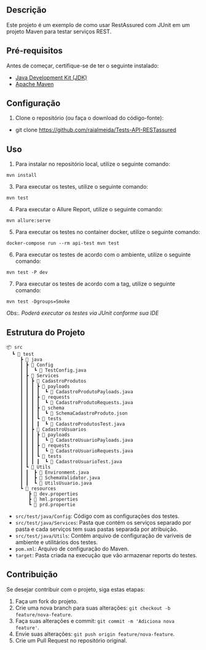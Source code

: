 ## Descrição

Este projeto é um exemplo de como usar RestAssured com JUnit em um projeto Maven para testar serviços REST.

## Pré-requisitos

Antes de começar, certifique-se de ter o seguinte instalado:

- [Java Development Kit (JDK)](https://www.oracle.com/br/java/technologies/downloads/)
- [Apache Maven](https://maven.apache.org/download.cgi)

## Configuração

1. Clone o repositório (ou faça o download do código-fonte):

  - git clone  https://github.com/raialmeida/Tests-API-RESTassured

## Uso


1. Para instalar no repositório local, utilize o seguinte comando:

```
mvn install
```
3. Para executar os testes, utilize o seguinte comando:

```
mvn test
```

4. Para executar o Allure Report, utilize o seguinte comando:

```
mvn allure:serve
```

5. Para executar os testes no container docker, utilize o seguinte comando:

```
docker-compose run --rm api-test mvn test
```
6. Para executar os testes de acordo com o ambiente, utilize o seguinte comando:

```
mvn test -P dev
```
7. Para executar os testes de acordo com a tag, utilize o seguinte comando:

```
mvn test -Dgroups=Smoke
```

_Obs:. Poderá executar os testes via JUnit conforme sua IDE_
## Estrutura do Projeto

    📦 src
      ┗ 📂 test
         ┣ 📂 java
         ┃ ┣ 📂 Config
         ┃ ┃  ┗ 📜 TestConfig.java
         ┃ ┣ 📂 Services
         ┃ ┃ ┣ 📂 CadastroProdutos
         ┃ ┃ ┃ ┣ 📂 payloads
         ┃ ┃ ┃ ┃  ┗ 📜 CadastroProdutoPayloads.java
         ┃ ┃ ┃ ┣ 📂 requests
         ┃ ┃ ┃ ┃  ┗ 📜 CadastroProdutoRequests.java
         ┃ ┃ ┃ ┣ 📂 schema
         ┃ ┃ ┃ ┃  ┗ 📜 SchemaCadastroProduto.json
         ┃ ┃ ┃ ┗ 📂 tests
         ┃ ┃ ┃ ┃  ┗ 📜 CadastroProdutosTest.java
         ┃ ┃ ┣ 📂 CadastroUsuarios
         ┃ ┃ ┃ ┣ 📂 payloads
         ┃ ┃ ┃ ┃  ┗ 📜 CadastroUsuarioPayloads.java
         ┃ ┃ ┃ ┣ 📂 requests
         ┃ ┃ ┃ ┃  ┗ 📜 CadastroUsuarioRequests.java
         ┃ ┃ ┃ ┗ 📂 tests
         ┃ ┃ ┃ ┃  ┗ 📜 CadastroUsuarioTest.java
         ┃ ┗ 📂 Utils
         ┃ ┃  ┣ 📜 Environment.java
         ┃ ┃  ┣ 📜 SchemaValidator.java
         ┃ ┃  ┗ 📜 UtilsUsuario.java
         ┗ 📂 resources
            ┣ 📜 dev.properties
            ┣ 📜 hml.properties
            ┗ 📜 prd.propertie

 
- `src/test/java/Config`: Código com as configurações dos testes.
- `src/test/java/Services`: Pasta que contém os serviços separado por pasta e cada serviços tem suas pastas separada por atribuição.
- `src/test/java/Utils`: Contém arquivo de configuração de variveis de ambiente e utilitários dos testes. 
- `pom.xml`: Arquivo de configuração do Maven.
- `target`: Pasta criada na execução que vão armazenar reports do testes.

## Contribuição

Se desejar contribuir com o projeto, siga estas etapas:

1. Faça um fork do projeto.
2. Crie uma nova branch para suas alterações: `git checkout -b feature/nova-feature`.
3. Faça suas alterações e commit: `git commit -m 'Adiciona nova feature'`.
4. Envie suas alterações: `git push origin feature/nova-feature`.
5. Crie um Pull Request no repositório original.
